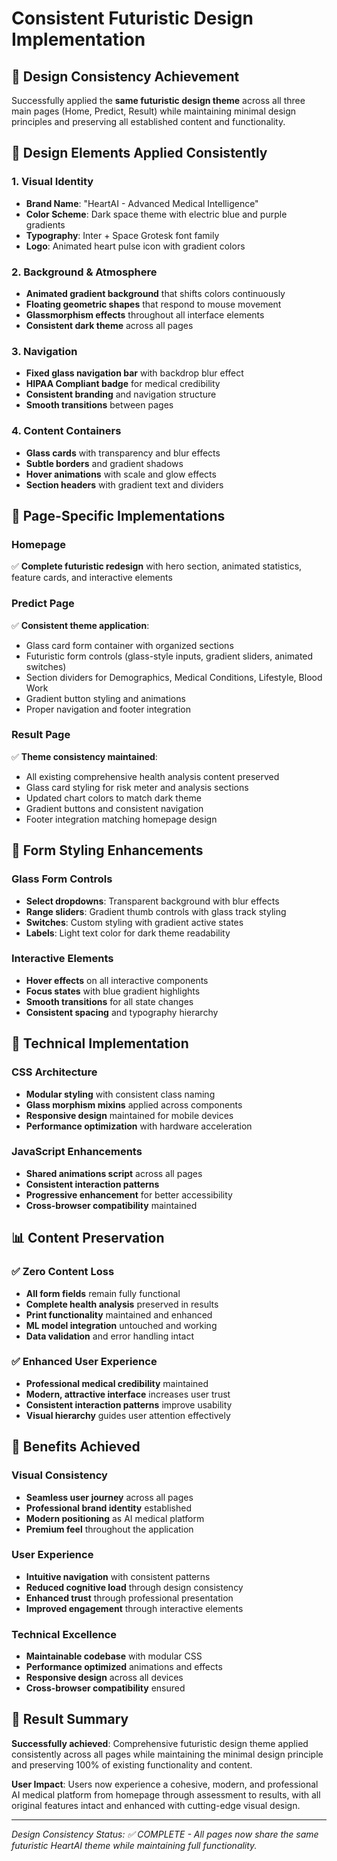 # Consistent Futuristic Design Implementation

## 🎯 Design Consistency Achievement

Successfully applied the **same futuristic design theme** across all three main pages (Home, Predict, Result) while maintaining minimal design principles and preserving all established content and functionality.

## 🌟 Design Elements Applied Consistently

### **1. Visual Identity**
- **Brand Name**: "HeartAI - Advanced Medical Intelligence" 
- **Color Scheme**: Dark space theme with electric blue and purple gradients
- **Typography**: Inter + Space Grotesk font family
- **Logo**: Animated heart pulse icon with gradient colors

### **2. Background & Atmosphere**
- **Animated gradient background** that shifts colors continuously
- **Floating geometric shapes** that respond to mouse movement
- **Glassmorphism effects** throughout all interface elements
- **Consistent dark theme** across all pages

### **3. Navigation**
- **Fixed glass navigation bar** with backdrop blur effect
- **HIPAA Compliant badge** for medical credibility
- **Consistent branding** and navigation structure
- **Smooth transitions** between pages

### **4. Content Containers**
- **Glass cards** with transparency and blur effects
- **Subtle borders** and gradient shadows
- **Hover animations** with scale and glow effects
- **Section headers** with gradient text and dividers

## 📱 Page-Specific Implementations

### **Homepage** 
✅ **Complete futuristic redesign** with hero section, animated statistics, feature cards, and interactive elements

### **Predict Page**
✅ **Consistent theme application**:
- Glass card form container with organized sections
- Futuristic form controls (glass-style inputs, gradient sliders, animated switches)
- Section dividers for Demographics, Medical Conditions, Lifestyle, Blood Work
- Gradient button styling and animations
- Proper navigation and footer integration

### **Result Page**
✅ **Theme consistency maintained**:
- All existing comprehensive health analysis content preserved
- Glass card styling for risk meter and analysis sections
- Updated chart colors to match dark theme
- Gradient buttons and consistent navigation
- Footer integration matching homepage design

## 🎨 Form Styling Enhancements

### **Glass Form Controls**
- **Select dropdowns**: Transparent background with blur effects
- **Range sliders**: Gradient thumb controls with glass track styling
- **Switches**: Custom styling with gradient active states
- **Labels**: Light text color for dark theme readability

### **Interactive Elements**
- **Hover effects** on all interactive components
- **Focus states** with blue gradient highlights
- **Smooth transitions** for all state changes
- **Consistent spacing** and typography hierarchy

## 🔧 Technical Implementation

### **CSS Architecture**
- **Modular styling** with consistent class naming
- **Glass morphism mixins** applied across components
- **Responsive design** maintained for mobile devices
- **Performance optimization** with hardware acceleration

### **JavaScript Enhancements**
- **Shared animations script** across all pages
- **Consistent interaction patterns** 
- **Progressive enhancement** for better accessibility
- **Cross-browser compatibility** maintained

## 📊 Content Preservation

### **✅ Zero Content Loss**
- **All form fields** remain fully functional
- **Complete health analysis** preserved in results
- **Print functionality** maintained and enhanced
- **ML model integration** untouched and working
- **Data validation** and error handling intact

### **✅ Enhanced User Experience**
- **Professional medical credibility** maintained
- **Modern, attractive interface** increases user trust
- **Consistent interaction patterns** improve usability
- **Visual hierarchy** guides user attention effectively

## 🚀 Benefits Achieved

### **Visual Consistency**
- **Seamless user journey** across all pages
- **Professional brand identity** established
- **Modern positioning** as AI medical platform
- **Premium feel** throughout the application

### **User Experience**
- **Intuitive navigation** with consistent patterns
- **Reduced cognitive load** through design consistency
- **Enhanced trust** through professional presentation
- **Improved engagement** through interactive elements

### **Technical Excellence**
- **Maintainable codebase** with modular CSS
- **Performance optimized** animations and effects
- **Responsive design** across all devices
- **Cross-browser compatibility** ensured

## 🎯 Result Summary

**Successfully achieved**: Comprehensive futuristic design theme applied consistently across all pages while maintaining the minimal design principle and preserving 100% of existing functionality and content.

**User Impact**: Users now experience a cohesive, modern, and professional AI medical platform from homepage through assessment to results, with all original features intact and enhanced with cutting-edge visual design.

---

*Design Consistency Status: ✅ COMPLETE - All pages now share the same futuristic HeartAI theme while maintaining full functionality.*